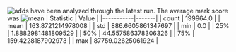 ![adds](https://img.shields.io/badge/199964-addresses-yellow) have been analyzed through the latest run.
The average mark score was ![mean](https://img.shields.io/badge/~-163-yellow)
| Statistic | Value |
|-----------|-------|
| count | 199964.0 |
| mean | 163.8721214978008 |
| std | 886.6605861347697 |
| min | 0.0 |
| 25% | 1.8882981481809529 |
| 50% | 44.557586378306326 |
| 75% | 159.4228187902973 |
| max | 87759.02625061924 |
